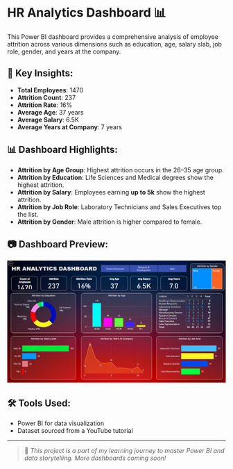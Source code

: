 # HR Analytics Dashboard 📊

This Power BI dashboard provides a comprehensive analysis of employee attrition across various dimensions such as education, age, salary slab, job role, gender, and years at the company.

## 📌 Key Insights:
- **Total Employees**: 1470  
- **Attrition Count**: 237  
- **Attrition Rate**: 16%  
- **Average Age**: 37 years  
- **Average Salary**: 6.5K  
- **Average Years at Company**: 7 years  

## 📊 Dashboard Highlights:
- **Attrition by Age Group**: Highest attrition occurs in the 26–35 age group.
- **Attrition by Education**: Life Sciences and Medical degrees show the highest attrition.
- **Attrition by Salary**: Employees earning **up to 5k** show the highest attrition.
- **Attrition by Job Role**: Laboratory Technicians and Sales Executives top the list.
- **Attrition by Gender**: Male attrition is higher compared to female.

## 📷 Dashboard Preview:
![HR Analytics Dashboard](Dashboard.PNG)

## 🛠 Tools Used:
- Power BI for data visualization
- Dataset sourced from a YouTube tutorial

---

> 📌 *This project is a part of my learning journey to master Power BI and data storytelling. More dashboards coming soon!*
